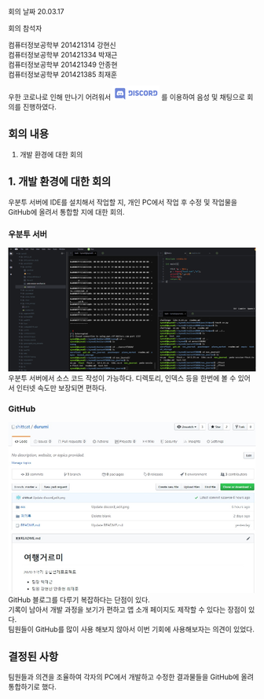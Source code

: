 회의 날짜 20.03.17

회의 참석자

컴퓨터정보공학부 201421314 강현신   
컴퓨터정보공학부 201421334 박재근   
컴퓨터정보공학부 201421349 안종현   
컴퓨터정보공학부 201421385 최재훈   


우한 코로나로 인해 만나기 어려워서 ![Alt text](/res/discord_edit.png) 를 이용하여 음성 및 채팅으로 회의를 진행하였다.

## 회의 내용   
1. 개발 환경에 대한 회의


## 1. 개발 환경에 대한 회의   
우분투 서버에 IDE를 설치해서 작업할 지, 개인 PC에서 작업 후 수정 및 작업물을 GitHub에 올려서 통합할 지에 대한 회의.

### 우분투 서버
![Ubuntu](/res/server_ide.png)
우분투 서버에서 소스 코드 작성이 가능하다. 디렉토리, 인덱스 등을 한번에 볼 수 있어서 인터넷 속도만 보장되면 편하다.

### GitHub
![GitHub](/res/GitHub.jpg)
GitHub 블로그를 다루기 복잡하다는 단점이 있다.   
기록이 남아서 개발 과정을 보기가 편하고 앱 소개 페이지도 제작할 수 있다는 장점이 있다.   
팀원들이 GitHub를 많이 사용 해보지 않아서 이번 기회에 사용해보자는 의견이 있었다.

## 결정된 사항
팀원들과 의견을 조율하여 각자의 PC에서 개발하고 수정한 결과물들을 GitHub에 올려 통합하기로 했다.
